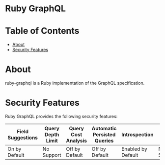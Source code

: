# Ruby GraphQL

# Table of Contents
* [About](#About)
* [Security Features](#Security-Features)

# About
ruby-graphql is a Ruby implementation of the GraphQL specification.

# Security Features
Ruby GraphQL provides the following security features:

| Field Suggestions | Query Depth Limit | Query Cost Analysis | Automatic Persisted Queries | Introspection      | Debug Mode | Batch Requests  |
|-------------------|-------------------|---------------------|-----------------------------|--------------------|------------|-----------------|
| On by Default     | No Support        | Off by Default      | Off by Default              | Enabled by Default | No Support | On by Default   |

